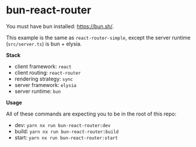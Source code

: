 # bun-react-router

You must have bun installed: https://bun.sh/.

This example is the same as `react-router-simple`, except the server runtime (`src/server.ts`) is bun + elysia.

**Stack**

- client framework: `react`
- client routing: `react-router`
- rendering strategy: `sync`
- server framework: `elysia`
- server runtime: `bun`

**Usage**

All of these commands are expecting you to be in the root of this repo:

- dev: `yarn nx run bun-react-router:dev`
- build: `yarn nx run bun-react-router:build`
- start: `yarn nx run bun-react-router:start`
